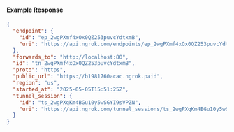 <!-- Code generated for API Clients. DO NOT EDIT. -->

#### Example Response

```json
{
  "endpoint": {
    "id": "ep_2wgPXmf4xOx0QZ253puvcYdtxmB",
    "uri": "https://api.ngrok.com/endpoints/ep_2wgPXmf4xOx0QZ253puvcYdtxmB"
  },
  "forwards_to": "http://localhost:80",
  "id": "tn_2wgPXmf4xOx0QZ253puvcYdtxmB",
  "proto": "https",
  "public_url": "https://b1981760acac.ngrok.paid",
  "region": "us",
  "started_at": "2025-05-05T15:51:25Z",
  "tunnel_session": {
    "id": "ts_2wgPXqKm4BGu10y5wSGYI9sVPZN",
    "uri": "https://api.ngrok.com/tunnel_sessions/ts_2wgPXqKm4BGu10y5wSGYI9sVPZN"
  }
}
```
